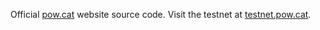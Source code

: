 Official [pow.cat](https://pow.cat) website source code. Visit the testnet at [testnet.pow.cat](https://testnet.pow.cat).